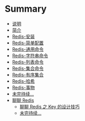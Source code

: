 # Summary

* [说明](README.md)
* [简介](./docs/01_redis_intro.md)
* [Redis-安装](./docs/02_redis_install.md)
* [Redis-简单配置](./docs/03_redis_config.md)
* [Redis-通用命令](./docs/04_redis_command.md)
* [Redis-字符串命令](./docs/05_redis_string.md)
* [Redis-列表命令](./docs/06_redis_list.md)
* [Redis-集合命令](./docs/07_redis_set.md)
* [Redis-有序集合](./docs/08_redis_order_set.md)
* [Redis-哈希](./docs/09_redis_hash.md)
* [Redis-事物](./docs/10_redis_transaction.md)
* [未完待续...]()
* [聊聊 Redis ](article-index.md)
  * [聊聊 Redis 之 Key 的设计技巧](Redis-Key-Design.md)
  * [未完待续...]()


